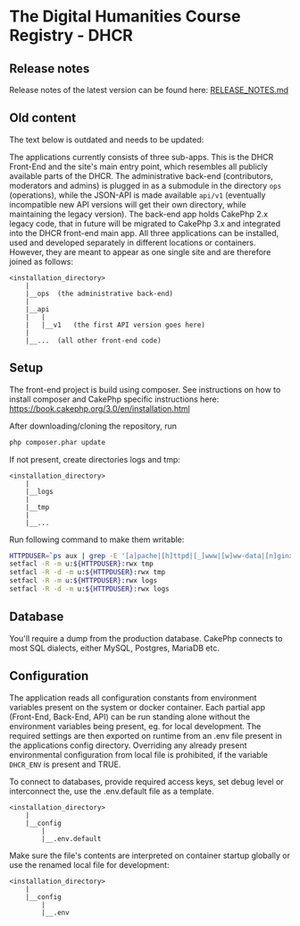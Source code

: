 # The Digital Humanities Course Registry - DHCR

## Release notes
Release notes of the latest version can be found here: [RELEASE_NOTES.md](RELEASE_NOTES.md)


## Old content
The text below is outdated and needs to be updated:

The applications currently consists of three sub-apps.
This is the DHCR Front-End and the site's main entry point, which resembles all publicly available parts of the DHCR. 
The administrative back-end (contributors, moderators and admins) is plugged in as a submodule in the directory `ops` (operations), while the JSON-API is made available `api/v1` (eventually incompatible new API versions will get their own directory, while maintaining the legacy version). 
The back-end app holds CakePhp 2.x legacy code, that in future will be migrated to CakePhp 3.x and integrated into the DHCR front-end main app. 
All three applications can be installed, used and developed separately in different locations or containers. However, they are meant to appear as one single site and are therefore joined as follows:
```
<installation_directory>
    |
    |__ops	(the administrative back-end)
    |
    |__api
    |	|
    |	|__v1	(the first API version goes here)
    |
    |__...	(all other front-end code)
```

## Setup
The front-end project is build using composer. 
See instructions on how to install composer and 
CakePhp specific instructions here: 
https://book.cakephp.org/3.0/en/installation.html

After downloading/cloning the repository, run
```bash
php composer.phar update
```

If not present, create directories logs and tmp:
```
<installation_directory>
    |
    |__logs
    |
    |__tmp
    |
    |__...
```

Run following command to make them writable:
```bash
HTTPDUSER=`ps aux | grep -E '[a]pache|[h]ttpd|[_]www|[w]ww-data|[n]ginx' | grep -v root | head -1 | cut -d\  -f1`
setfacl -R -m u:${HTTPDUSER}:rwx tmp
setfacl -R -d -m u:${HTTPDUSER}:rwx tmp
setfacl -R -m u:${HTTPDUSER}:rwx logs
setfacl -R -d -m u:${HTTPDUSER}:rwx logs
```

## Database
You'll require a dump from the production database. CakePhp connects to most SQL dialects, either MySQL, Postgres, MariaDB etc.

## Configuration
The application reads all configuration constants from environment variables present on the system or docker container. 
Each partial app (Front-End, Back-End, API) can be run standing alone without the environment variables being present, eg. for local development. The required settings are then exported on runtime from an .env file present in the applications config directory. Overriding any already present environmental configuration from local file is prohibited, if the variable `DHCR_ENV` is present and TRUE. 

To connect to databases, provide required access keys, set debug level or interconnect the, use the .env.default file as a template. 
```
<installation_directory>
	|
	|__config
		|
		|__.env.default
```

Make sure the file's contents are interpreted on container startup globally or use the renamed local file for development:
```
<installation_directory>
	|
	|__config
		|
		|__.env
```
